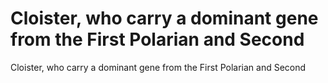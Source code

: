 # Cloister, who carry a dominant gene from the First Polarian and Second

Cloister, who carry a dominant gene from the First Polarian and Second